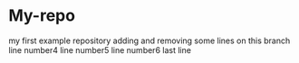 # My-repo
my first example repository
adding and removing some lines on this branch
line number4
line number5
line number6
last line
